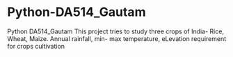 # Python-DA514_Gautam
Python DA514_Gautam
This project tries to study three crops of India- Rice, Wheat, Maize.
Annual rainfall, min- max temperature, eLevation requirement for crops cultivation 
